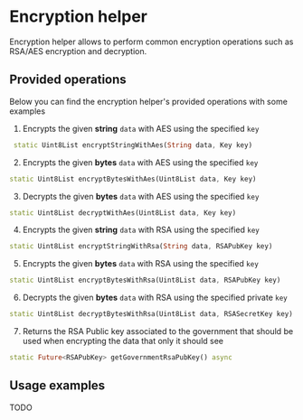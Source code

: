 # Encryption helper
Encryption helper allows to perform common encryption operations such as RSA/AES encryption and decryption.

## Provided operations
Below you can find the encryption helper's provided operations with some examples
1. Encrypts the given **string** `data` with AES using the specified `key`  
```dart
 static Uint8List encryptStringWithAes(String data, Key key)
```
2. Encrypts the given **bytes** `data` with AES using the specified `key`
```dart
static Uint8List encryptBytesWithAes(Uint8List data, Key key)
``` 
3. Decrypts the given **bytes** `data` with AES using the specified `key`
```dart
static Uint8List decryptWithAes(Uint8List data, Key key)
```
4. Encrypts the given **string** `data` with RSA using the specified `key`
```dart
static Uint8List encryptStringWithRsa(String data, RSAPubKey key)
```
5. Encrypts the given **bytes** `data` with RSA using the specified `key`
```dart
static Uint8List encryptBytesWithRsa(Uint8List data, RSAPubKey key)
```
6. Decrypts the given **bytes** `data` with RSA using the specified private `key`
```dart
static Uint8List decryptBytesWithRsa(Uint8List data, RSASecretKey key)
```
7. Returns the RSA Public key associated to the government that should be used when encrypting the data that only it should see
```dart
static Future<RSAPubKey> getGovernmentRsaPubKey() async 
```

## Usage examples
TODO
